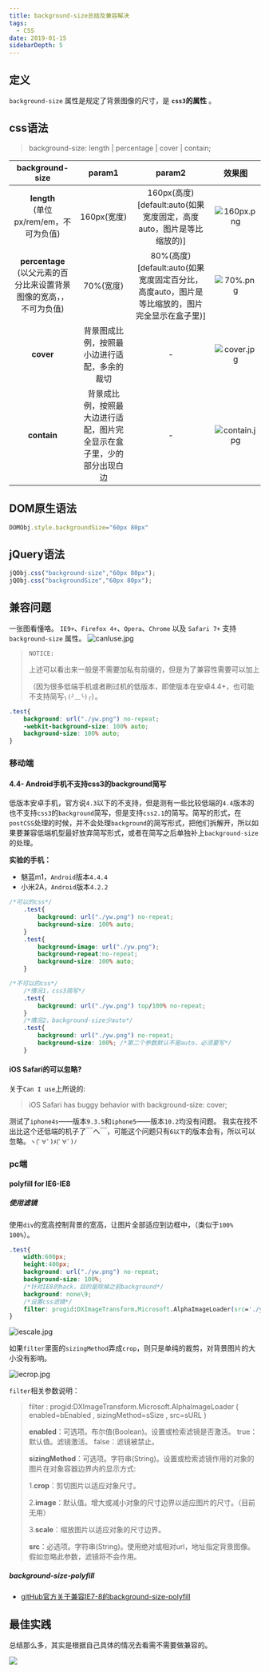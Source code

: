 ```yaml
---
title: background-size总结及兼容解决
tags: 
  - CSS
date: 2019-01-15
sidebarDepth: 5
---
```

## 定义
`background-size` 属性是规定了背景图像的尺寸，是 **`css3`的属性** 。

## css语法
> background-size: length | percentage | cover | contain;
> 


background-size | param1 | param2 | 效果图 |
:---:|:---:|:---:|:---:|
**length**<br/>(单位px/rem/em，不可为负值) | 160px(宽度) | 160px(高度)<br/>[default:auto(如果宽度固定，高度auto，图片是等比缩放的)] | ![160px.png](https://p3-juejin.byteimg.com/tos-cn-i-k3u1fbpfcp/ea608b7876bf45909bcea183c1ed38f9~tplv-k3u1fbpfcp-zoom-1.image)
**percentage**<br/>(以父元素的百分比来设置背景图像的宽高，，不可为负值) | 70%(宽度) | 80%(高度)<br/>[default:auto(如果宽度固定百分比，高度auto，图片是等比缩放的，图片完全显示在盒子里)] | ![70%.png](https://p3-juejin.byteimg.com/tos-cn-i-k3u1fbpfcp/3cd06a9959984576af315dc014fb41d6~tplv-k3u1fbpfcp-zoom-1.image)
**cover** | 背景图成比例，按照最小边进行适配，多余的裁切 | -  |![cover.jpg](https://p3-juejin.byteimg.com/tos-cn-i-k3u1fbpfcp/00dfbcbdbaa0494fa84846177cb719c1~tplv-k3u1fbpfcp-zoom-1.image)
**contain** | 背景成比例，按照最大边进行适配，图片完全显示在盒子里，少的部分出现白边 | -  |![contain.jpg](https://p3-juejin.byteimg.com/tos-cn-i-k3u1fbpfcp/16c59b15abe142589f7c969bbdd7fdab~tplv-k3u1fbpfcp-zoom-1.image)


## DOM原生语法
```js
DOMObj.style.backgroundSize="60px 80px"
```

## jQuery语法
```js
jQObj.css("background-size","60px 80px");
jQObj.css("backgroundSize","60px 80px");
```
## 兼容问题
一张图看懂咯。
`IE9+`、`Firefox 4+`、`Opera`、`Chrome` 以及 `Safari 7+` 支持 `background-size` 属性。
![canIuse.jpg](https://p3-juejin.byteimg.com/tos-cn-i-k3u1fbpfcp/80a395b5dde3498285a83966a0cdbea0~tplv-k3u1fbpfcp-zoom-1.image)

> `NOTICE:`
> 
> 上述可以看出来一般是不需要加私有前缀的，但是为了兼容性需要可以加上
>
>（因为很多低端手机或者刷过机的低版本，即使版本在安卓4.4+，也可能不支持简写`╮(╯﹏╰)╭`）。

```css
.test{
    background: url("./yw.png") no-repeat;
    -webkit-background-size: 100% auto;
    background-size: 100% auto;
}
```

### 移动端
#### 4.4- Android手机不支持css3的background简写
低版本安卓手机，官方说`4.3`以下的不支持，但是测有一些比较低端的`4.4`版本的也不支持`css3`的`background`简写，但是支持`css2.1`的简写。简写的形式，在`postCSS`处理的时候，并不会处理`background`的简写形式，把他们拆解开，所以如果要兼容低端机型最好放弃简写形式，或者在简写之后单独补上`background-size`的处理。

**实验的手机：**
- 魅蓝m1，`Android`版本`4.4.4`
- 小米2A，`Android`版本`4.2.2`

```css
/*可以的css*/
    .test{
        background: url("./yw.png") no-repeat;
        background-size: 100% auto;
    }
    .test{
        background-image: url("./yw.png");
        background-repeat:no-repeat;
        background-size: 100% auto;
    }

/*不可以的css*/
    /*情况1，css3简写*/
    .test{
        background: url("./yw.png") top/100% no-repeat;
    }
    /*情况2，background-size少auto*/
    .test{
        background: url("./yw.png") no-repeat;
        background-size: 100%; /*第二个参数默认不是auto，必须要写*/
    }
```
#### iOS Safari的可以忽略?
关于`Can I use`上所说的:

>iOS Safari has buggy behavior with background-size: cover;

测试了`iphone4s`——版本`9.3.5`和`iphone5`——版本`10.2`均没有问题。
我实在找不出比这个还低端的机子了￣へ￣，可能这个问题只有`6以下`的版本会有，所以可以忽略。`ヽ(ﾟ∀ﾟ)ﾒ(ﾟ∀ﾟ)ﾉ `

### pc端

#### polyfill for IE6-IE8
##### 使用滤镜
使用`div`的宽高控制背景的宽高，让图片全部适应到边框中，（类似于`100% 100%`）。
```css
.test{
    width:600px; 
    height:400px;
    background: url("./yw.png") no-repeat;
    background-size: 100%;
    /*针对IE8的hack，目的是除掉之前background*/
    background: none\9;
    /*设置css滤镜*/
    filter: progid:DXImageTransform.Microsoft.AlphaImageLoader(src='./yw.png', sizingMethod='scale');
}
```
![iescale.jpg](https://p3-juejin.byteimg.com/tos-cn-i-k3u1fbpfcp/ac83958da78f4460909791c39f23ab4e~tplv-k3u1fbpfcp-zoom-1.image)


如果`filter`里面的`sizingMethod`弄成`crop`，则只是单纯的裁剪，对背景图片的大小没有影响。

![iecrop.jpg](https://p3-juejin.byteimg.com/tos-cn-i-k3u1fbpfcp/a36690b7431f4d9da2bbfc36abb33627~tplv-k3u1fbpfcp-zoom-1.image)


`filter`相关参数说明：
>filter : progid:DXImageTransform.Microsoft.AlphaImageLoader ( enabled=bEnabled , sizingMethod=sSize , src=sURL )
>
>**enabled**：可选项。布尔值(Boolean)。设置或检索滤镜是否激活。 true：默认值。滤镜激活。 false：滤镜被禁止。
>
>**sizingMethod**：可选项。字符串(String)。设置或检索滤镜作用的对象的图片在对象容器边界内的显示方式:
>
>   1.**crop**：剪切图片以适应对象尺寸。
>
>   2.**image**：默认值。增大或减小对象的尺寸边界以适应图片的尺寸。（目前无用）
>
>   3.**scale**：缩放图片以适应对象的尺寸边界。
>
>**src**：必选项。字符串(String)。使用绝对或相对url，地址指定背景图像。假如忽略此参数，滤镜将不会作用。

##### background-size-polyfill
- [gitHub官方关于兼容IE7-8的background-size-polyfill](https://github.com/louisremi/background-size-polyfill)

## 最佳实践
总结那么多，其实是根据自己具体的情况去看需不需要做兼容的。

![](https://p1-juejin.byteimg.com/tos-cn-i-k3u1fbpfcp/3690b927483e4ce693f1aa6b8e8d832d~tplv-k3u1fbpfcp-watermark.image)
